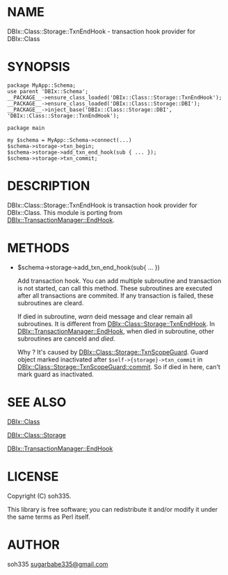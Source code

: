 # NAME

DBIx::Class::Storage::TxnEndHook - transaction hook provider for DBIx::Class

# SYNOPSIS

    package MyApp::Schema;
    use parent 'DBIx::Schema';
    __PACKAGE__->ensure_class_loaded('DBIx::Class::Storage::TxnEndHook');
    __PACKAGE__->ensure_class_loaded('DBIx::Class::Storage::DBI');
    __PACKAGE__->inject_base('DBIx::Class::Storage::DBI', 'DBIx::Class::Storage::TxnEndHook');

    package main

    my $schema = MyApp::Schema->connect(...)
    $schema->storage->txn_begin;
    $schema->storage->add_txn_end_hook(sub { ... });
    $schema->storage->txn_commit;

# DESCRIPTION

DBIx::Class::Storage::TxnEndHook is transaction hook provider for DBIx::Class.
This module is porting from [DBIx::TransactionManager::EndHook](http://search.cpan.org/perldoc?DBIx::TransactionManager::EndHook).

# METHODS

- $schema->storage->add\_txn\_end\_hook(sub{ ... })

    Add transaction hook. You can add multiple subroutine and transaction is not started, can call
    this method. These subroutines are executed after all transactions are commited. If any
    transaction is failed, these subroutines are cleard.

    If died in subroutine, _warn_ deid message and clear remain all subroutines. It is different from
    [DBIx::Class::Storage::TxnEndHook](http://search.cpan.org/perldoc?DBIx::Class::Storage::TxnEndHook). In [DBIx::TransactionManager::EndHook](http://search.cpan.org/perldoc?DBIx::TransactionManager::EndHook), when died in
    subroutine, other subroutines are canceld and _died_.

    Why ? It's caused by [DBIx::Class::Storage::TxnScopeGuard](http://search.cpan.org/perldoc?DBIx::Class::Storage::TxnScopeGuard). Guard object marked inactivated
    after `$self->{storage}->txn_commit` in [DBIx::Class::Storage::TxnScopeGuard::commit](http://search.cpan.org/perldoc?DBIx::Class::Storage::TxnScopeGuard::commit).
    So if died in here, can't mark guard as inactivated.

# SEE ALSO

[DBIx::Class](http://search.cpan.org/perldoc?DBIx::Class)

[DBIx::Class::Storage](http://search.cpan.org/perldoc?DBIx::Class::Storage)

[DBIx::TransactionManager::EndHook](http://search.cpan.org/perldoc?DBIx::TransactionManager::EndHook)

# LICENSE

Copyright (C) soh335.

This library is free software; you can redistribute it and/or modify
it under the same terms as Perl itself.

# AUTHOR

soh335 <sugarbabe335@gmail.com>
